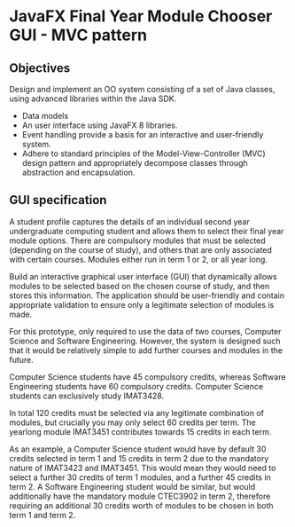 # JavaFX Final Year Module Chooser GUI - MVC pattern

## Objectives

Design and implement an OO system consisting of a set of Java classes, using advanced libraries within the Java SDK.

* Data models
* An user interface using JavaFX 8 libraries.
* Event handling provide a basis for an interactive and user-friendly system.
* Adhere to standard principles of the Model-View-Controller (MVC) design pattern and appropriately decompose classes through abstraction and encapsulation.

## GUI specification

A student profile captures the details of an individual second year undergraduate computing student and allows them to select their final year module options. There are compulsory modules that must be selected (depending on the course of study), and others that are only associated with certain courses. Modules either run in term 1 or 2, or all year long.

Build an interactive graphical user interface (GUI) that dynamically allows modules to be selected based on the chosen course of study, and then stores this information. The application should be user-friendly and contain appropriate validation to ensure only a legitimate selection of modules is made.

For this prototype, only required to use the data of two courses, Computer Science and Software Engineering. However, the system is designed such that it would be relatively simple to add further courses and modules in the future.

Computer Science students have 45 compulsory credits, whereas Software Engineering students have 60 compulsory credits. Computer Science students can exclusively study IMAT3428. 

In total 120 credits must be selected via any legitimate combination of modules, but crucially you may only select 60 credits per term. The yearlong module IMAT3451 contributes towards 15 credits in each term.

As an example, a Computer Science student would have by default 30 credits selected in term 1 and 15 credits in term 2 due to the mandatory nature of IMAT3423 and IMAT3451. This would mean they would need to select a further 30 credits of term 1 modules, and a further 45 credits in term 2. A Software Engineering student would be similar, but would additionally have the mandatory module CTEC3902 in term 2, therefore requiring an additional 30 credits worth of modules to be chosen in both term 1 and term 2.
